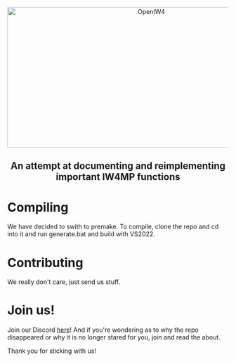 <p align="center">
  <img width="640" height="320" src="/../assets/logo.png" alt="OpenIW4">
</p>

<h2 align="center"> An attempt at documenting and reimplementing important IW4MP functions </h2>

# Compiling
We have decided to swith to premake. To compile, clone the repo and cd into it and run generate.bat and build with VS2022.

# Contributing
We really don't care, just send us stuff.

# Join us!
Join our Discord [here](https://discord.gg/f6H9Dh8kht)! And if you're wondering as to why the repo disappeared or why it is no longer stared for you, join and read the about.

Thank you for sticking with us!
